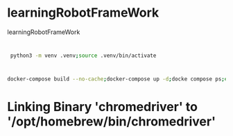 # learningRobotFrameWork
learningRobotFrameWork


# 
```bash
 python3 -m venv .venv;source .venv/bin/activate      
```
# 
```bash
docker-compose build --no-cache;docker-compose up -d;docke compose ps;echo "🔍 Running Robot Framework tests…";mkdir -p "$ROBOT_REPORTS";docker-compose run --rm test-runner
```

# Linking Binary 'chromedriver' to '/opt/homebrew/bin/chromedriver'